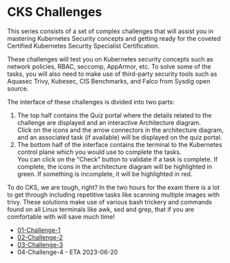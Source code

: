 # CKS Challenges

This series consists of a set of complex challenges that will assist you in mastering Kubernetes Security concepts and getting ready for the coveted Certified Kubernetes Security Specialist Certification.

These challenges will test you on Kubernetes security concepts such as network policies, RBAC, seccomp, AppArmor, etc. To solve some of the tasks, you will also need to make use of third-party security tools such as Aquasec Trivy, Kubesec, CIS Benchmarks, and Falco from Sysdig open source.

The interface of these challenges is divided into two parts:

1. The top half contains the Quiz portal where the details related to the challenge are displayed and an interactive Architecture diagram.<br/>Click on the icons and the arrow connectors in the architecture diagram, and an associated task (if available) will be displayed on the quiz portal.
1. The bottom half of the interface contains the terminal to the Kubernetes control plane which you would use to complete the tasks.<br/>You can click on the “Check” button to validate if a task is complete. If complete, the icons in the architecture diagram will be highlighted in green. If something is incomplete, it will be highlighted in red.


To do CKS, we are tough, right? In the two hours for the exam there is a lot to get through including repetitive tasks like scanning multiple images with trivy. These solutions make use of various bash trickery and commands found on all Linux terminals like awk, sed and grep, that if you are comfortable with will save much time!

- [01-Challenge-1](./01-challenge-1.md)
- [02-Challenge-2](./02-challenge-2.md)
- [03-Challenge-3](./03-challenge-3.md)
- 04-Challenge-4 - ETA 2023-06-20

